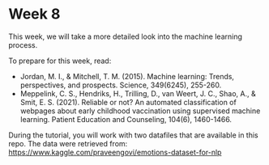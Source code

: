 # Week 8

This week, we will take a more detailed look into the machine learning process. 

To prepare for this week, read:
- Jordan, M. I., & Mitchell, T. M. (2015). Machine learning: Trends, perspectives, and prospects. Science, 349(6245), 255-260.
- Meppelink, C. S., Hendriks, H., Trilling, D., van Weert, J. C., Shao, A., & Smit, E. S. (2021). Reliable or not? An automated classification of webpages about early childhood vaccination using supervised machine learning. Patient Education and Counseling, 104(6), 1460-1466.

During the tutorial, you will work with two datafiles that are available in this repo. The data were retrieved from: https://www.kaggle.com/praveengovi/emotions-dataset-for-nlp
